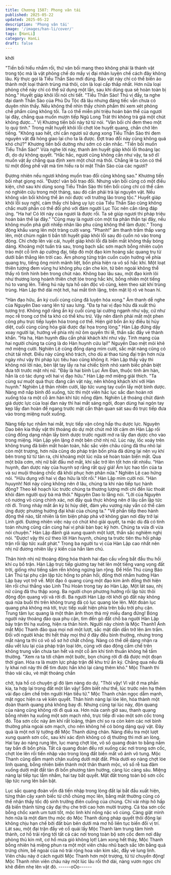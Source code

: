 ```yaml
---
title: Chương 1507: Phong vân tái
published: 2025-05-22
updated: 2025-05-22
description: 'Phong vân tái'
image: '/images/han-li/cover/'
tags: [HanLi]
category: HanLi
draft: false
---
```


khởi

"Tiền bối hiểu nhầm rồi, thứ vãn bối mang theo không phải là
thánh vật trong tộc mà là vật phỏng chế do mấy vị đại nhân luyện
chế cách đây không lâu. Kỳ thực gọi là Tiểu Thần Sào mới đúng.
Bảo vật này chỉ có thể biến ảo thành một loại thánh trùng mà thôi,
còn là loại cấp thấp nhất. Hơn nữa loại phỏng chế này chỉ có thể
sử dụng một lần, sau khi dùng qua sẽ hoàn toàn bị hỏng." Huyết
giáp khôi lỗi nói chi tiết.
"Tiều Thần Sào! Thú vị đấy, ta nghe đại danh Thần Sào của Phù
Du Tộc đã lâu nhưng đáng tiếc vẫn chưa có duyên nhìn thấy. Nếu
không thể nhìn thấy chính phẩm thì xem xét phỏng chế phẩm
cũng không tồi. Ta có thể miễn phí triệu hoán bản thể của ngươi
lại đây, chẳng qua muốn mượn tiếp Ngũ Long Trát thì không trả
giá một chút không được…"
Vị Khương tiền bối này từ từ nói.
"Vãn bối chỉ đem theo một lọ quỳ tinh." Trong mắt huyết khôi lỗi
chợt lóe huyết quang, chần chờ lên tiếng.
"Không sao hết, chỉ cần ngươi sử dụng xong Tiểu Thần Sào thì
đem nguyên vật đã hỏng giao lại cho ta là được. Đợt trao đổi này
cũng không quá khó chứ?" Khương tiền bối dường như sớm có
cân nhắc.
"Tiền bối muốn Tiểu Thần Sào!" Vừa nghe lời này, thanh âm
huyết giáp khôi lỗi thoáng lạc đi, do dự không quyết.
"Hắc hắc, ngươi cũng không cần như vậy, ta sở dĩ muốn vật ấy
chẳng qua định xem một chút mà thôi. Chẳng lẽ ta còn có thể từ
một đống phế vật mà tìm hiểu ra bí mật Thần Sào của các ngươi?

Đương nhiên nếu ngươi không muốn trao đổi cũng không sao."
Khương tiền bối nhạt giọng nói.
"Được! vãn bối trao đổi. Nhưng vãn bối cũng có một điều kiện,
chờ sau khi dùng song Tiểu Thần Sào thì tiền bối cũng chỉ có thể
cầm nó nghiên cứu trong một tháng, sau đó cần phải trả lại
nguyên vật. Nếu không vãn bối không thể ăn nói được với trưởng
lão trong tộc." Huyết giáp khôi lỗi suy nghĩ, cảm thấy chỉ bằng uy
lực của Tiểu Thần Sào cũng không chắc mười phần có thể đối
phó với đám người Lục Túc nên cắn răng đáp ứng.
"Ha ha! Có lời này của ngươi là được rồi. Ta sẽ giúp ngươi thi
pháp triệu hoán bản thể lại đây."
"Cũng may là ngươi còn một tia phân thần tại đây, nếu không
muốn phá giới nhiếp nhân lão phu cũng không thể làm được."
Trong động khẩu vang lên một tràng cười vang. "Phanh!" âm
thanh trầm thấp vang lên, một chùm ngân ti bắn tới huyết giáp
khôi lỗi sau đó cuốn nó vào trong động.
Chỉ chớp lên vài cái, huyết giáp khôi lỗi đã biến mất không thấy
bóng dáng.
Khoảng một tuần trà sau, trong bạch sắc sơn mạch bỗng nhiên
cuộn trào một cỗ linh áp cường đại, tiếp đó một đạo kim hoàng
sắc quang trụ từ dưới bắn thẳng lên trời cao.
Âm phong từng trận cuồn cuộn hướng về phía quang trụ, tiếng
ông minh mãnh liệt, bốn phía hiện ra vô số hắc khí.
Một loạt thiên tượng đem vùng hư không phụ cận che kín, từ bên
ngoài không thể thấy rõ tình hình bên trong chút nào. Không bao
lâu sau, một đạo kinh lôi như thương long hoành thiên chợt lóe
trong hắc khí, bỗng nhiên một tiếng hú to vang lên.
Tiếng hú này tựa hồ oán độc vô cùng, kèm theo sát khí trùng
trùng.
Hàn Lập thở dài một hơi, hai mắt tĩnh lặng, trên mặt lộ rõ vẻ hoan
hỉ.

"Hàn đạo hữu, ấn ký cuối cùng cũng đã luyện hóa xong." Âm
thanh dễ nghe của Nguyên Dao vang lên từ sau lưng.
"Đa tạ hai vị đạo hữu đã xuất thủ tương trợ. Không ngờ rằng ấn ký
cuối cùng lại cường ngạnh như vậy, cứ như mọc rễ trong cơ thể ta
khó có thể khu trừ. Vậy nên đành phải mất một phen công phu
trực tiếp luyện hóa trong cơ thể. Hiện giờ bốn ấn ký điều bị hủy
diệt, cuối cùng cũng hóa giải được đại họa trong lòng." Hàn Lập
đứng dậy xoay người lại, hướng về phía nhị nữ ôm quyền thi lễ,
thần sắc đầy vẻ thành khẩn.
"Ha ha, Hàn huynh đâu cần phải khách khí như vậy. Tính mạng
của hai người chúng ta cũng là do Hàn huynh cứu lại!" Nguyên
Dao mệt mỏi khẽ mở miệng cười.
Nghiên Lệ cũng đồng dạng mỉm cười, sắc mặt nàng cũng có chút
tái nhợt.
Điều này cũng khó trách, cho dù ai thao túng đại trận hơn nửa
ngày như vậy thì pháp lực tiêu hao cũng không ít.
Hàn Lập thấy vậy thì không nói lời nào, bèn lật tay lấy ra hai chiếc
bình nhỏ xanh biếc phân biệt đưa tới trước mặt nhị nữ.
"Đây là hai bình Lục Âm Đan, thuộc tính âm hàn, hẳn là có tác
dụng với hai vị đạo hữu." Hàn Lập mở miệng giải thích.
"Ta cùng sư muột quả thực đang cần vật này, nên không khách
khí với Hàn huynh." Nghiên Lệ thản nhiên cười, lập tức vung tay
cuốn lấy một bình dược.
Nàng mở nắp bình đổ xuống, tức thì một viên hắc lục sắc đan
hoàn rơi xuống tỏa ra một cỗ âm hàn khí tức nồng đậm.
Nghiên Lệ thoáng chút đánh giá dược lực của loại đan này thì hai
mắt sáng ngời, đoạn dùng hai ngón tay kẹp lấy đan hoàn để
ngang trước mặt cẩn thận quan sát sau đó trực tiếp đưa vào
trong miệng nuốt xuống.

Nàng tiếp tục nhắm hai mắt, trực tiếp vận công hấp thu dược lực.
Nguyên Dao bên kia thấy vật thì thoáng do dự một chút mở lời
cảm ơn Hàn Lập rồi cũng đồng dạng nhận lấy bình dược trước
người mở ra lấy đan dược cho vào trong miệng.
Hàn Lập yên lặng ở một bên chờ nhị nữ.
Lúc này, lốc xoáy trên không trung đã biến mất hoàn toàn, hắc
sắc viên châu cũng đã thu nhỏ lại còn một trượng, hơn nữa cũng
do pháp trận bốn phía đã dừng lại nên vụ khí bên trong từ từ tản
ra, chỉ khoảng một lúc nữa sẽ hoàn toàn biến mất. Qua một bữa
cơm, nhị nữ bắt đầu mở mắt, khí sắc trở lên tốt hơn rất nhiều.
"Hàn huynh, đan dược này của huynh sợ rằng rất quý giá! Âm lực
hao tổn của ta và sư muội thoáng chốc đã khôi phục hơn phân
nửa." Nghiên Lệ cao hứng nói.
"Hữu dụng với hai vị đạo hữu là tốt rồi." Hàn Lập mỉm cười nói.
"Hàn hụuynh! Nơi này cũng không nên ở lâu, chúng ta khi nào
tiếp tục hành động? Theo kế hoạch lúc trước chúng ta thương
lượng mới chỉ đến lúc thoát khỏi đám người quỷ bà mà thôi."
Nguyên Dao lo lắng nói.
"Lời của Nguyên cô nương vô cùng chính xác, nơi đây quả thực
không nên ở lâu cần lập tức rời đi. Trong nháy mắt ấn ký bị hủy
diệt, đám yêu vương này vẫn có thể cảm ứng được phương
hướng đại khái của chúng ta."
"Về phần tiếp theo hành động thế nào, tất nhiên là tìm biện pháp
phá vỡ không gian nơi đây trở lại Linh giới. Đương nhiên việc này
có chút khó giải quyết, ta mặc dù đã có tính toán nhưng cũng cần
cùng hai vị phải bàn bạc kỹ hơn. Chúng ta vừa đi vừa nói
chuyện." Hàn Lập đánh giá xung quanh một lượt, thần sắc
nghiêm nghị nói.
"Được! vậy thì cứ theo lời Hàn huynh, chúng ta trước tiên thu hồi
pháp trận rồi lập tức xuất phát." Trong ba người tu vị của Hàn Lập
cao nhất nên nhị nữ đương nhiên lấy ý kiến của hắn làm chủ.

Thân hình nhị nữ thoáng động hóa thành hai đạo cầu vồng bắt
đầu thu hồi khí cụ bố trận.
Hàn Lập trực tiếp giương tay hét lên một tiếng vang vọng đất trời,
giống như tiếng sấm rền không ngừng lan rộng.
Đề Hồn Thú cùng Báo Lân Thú tại phụ cận lập tức hống to phản
hồi, đồng thời nhắm hướng Hàn Lập bay vọt trở về.
Một đạo ô quang cùng một đạo kim ảnh đồng thời hiện lên rồi
chui thẳng vào Linh Thú Hoàn trong tay áo Hàn Lập.
Một lát sau, nhị nữ cũng đã thu thập xong. Ba người chọn
phương hướng rồi lập tức thôi động độn quang vội vã rời đi.
Ba người Hàn Lập rời khởi gò đất này không quá nửa buổi thì
trên không trung đã có lục quang lóe lên. Một đoàn lục quang phá
không mà tới, trực tiếp xuất hiện phía trên bầu trời phụ cận.
Trung tâm lục quang là một thân ảnh thon thả mỹ miều đang
đứng! Bóng người này thoáng đảo qua phụ cận, tìm đến gò đất
chỗ ba người Hàn Lập bày trận thì hạ xuống, hiện ra thân hình.
Người này chính là Mộc Thanh1
Ánh mắt Mộc Thanh đảo qua mọi nơi một lượt, sắc mặt dần dần
trở lên âm trầm.
Đối với người khác thì hết thảy mọi thứ ở đây đều bình thường,
nhưng trong mắt nàng ta thì có vô số sơ hở chất chồng.
Nàng có thể dễ dàng nhận ra dấu vết lưu lại của pháp trận loại
lớn, cùng với dao động cấm chế trên không trung vẫn chưa tan
hết và một cỗ âm khí tinh thuần không hề tầm thường.
"Xem ra ta tới chậm một bước, bọn chúng rời đi đã được một
đoạn thời gian. Hóa ra là mượn lực pháp trận để khu trừ ấn ký.
Chẳng qua nếu đã ly khai nơi này thì để tìm được hắn khó lại
càng thêm khó." Mộc Thanh thì thào vài câu, vẻ mặt thoáng chần

chờ, tựa hồ có chuyện gì đó làm nàng do dự.
"Thôi vậy! Vì vật ở ma phần kia, ta hợp lại trong đất một lần vậy!
Sớm biết như thế, lúc trước nên hạ thêm vài đạo cấm chế trên
người Hàn tiểu tử." Mộc Thanh chân ngọc dẫm mạnh, mặt ngọc
hiện ra vẻ kiên quyết.
Thân hình nàng lại lóe lên, hóa thành một đoàn thanh quang phá
không bay đi.
Nhưng cũng tại lúc này, độn quang của nàng cũng không rời đi
quá xa.
Hơn nửa canh giờ sau, thanh quang bỗng nhiên hạ xuống một
sơn mạch nhỏ, trực tiếp đi vào một sơn cốc trong đó.
Tòa sơn cốc này âm khí rất loãng, thậm chí so ra còn kém các nơi
bình thường phía ngoài sơn mạch, cho nên không hề có bóng
dáng quỷ vật.
Đây quả là một nơi lý tưởng để Mộc Thanh dừng chân.
Nàng điều tra một lượt xung quanh sơn cốc, sau khi xác định
không có dị thường thì mới an lòng.
Hai tay áo nàng rung lên, lục mang chợt lóe, vô số quang đoàn to
bằng nắm tay bắn đi bốn phía.
Tất cả quang đoàn đều rơi xuống các nơi trong sơn cốc, chợt lóe
lên rồi tiến nhập vào trong lòng đất biến mất vô ảnh vô tung.
Mộc Thanh cũng dẫm mạnh chân xuống dưới mặt đất.
Phía dưới eo nàng chợt lóe linh quang, bỗng nhiên biến thành
một thân thanh mộc, vô số rễ tua đâm xuống dưới mặt đất tản đi
bốn phương tám hướng, càng lúc càng sâu.
Miệng nàng lại tiếp tục lẩm nhẩm, hai tay bắt quyết. Mặt đất trong
toàn bộ sơn cốc lập tức rung lên bần bật.

Lục sắc quang đoàn vốn đã tiến nhập trong lòng đất lại bắt đầu
xuất hiện, từng thân cây xanh biếc từ chỗ chúng mọc lên, bằng
mắt thường cũng có thể nhận thấy tốc độ sinh trưởng điên cuồng
của chúng. Chỉ vài nhịp hô hấp đã biến thành từng cây đại thụ
che trời cao hơn mười trượng.
Cả tòa sơn cốc bỗng chốc xanh um tươi tốt, mộc linh khí nồng
nặc vô cùng.
Càng giật mình hơn nữa là một đám thụ mộc do Mộc Thanh dùng
pháp quyết thôi động lại không chịu hạn chế bởi đất bùn bên dưới
mà mơ hồ liên tục biến đổi vị trí.
Lát sau, một đại trận đầy vẻ cổ quái lấy Mộc Thanh làm trung tâm
hình thành, cơ hồ trải rộng tới tất cả các nơi trong toàn bộ sơn
cốc đem nơi đây phòng thủ kín mít, cơ hồ mưa gió không lọt! Làm
xong hết thảy, Mộc Thanh bỗng nhiên há miệng phun ra một một
viên châu nhũ bạch sắc lớn bằng quả trứng chim, bề ngoài của
nó trải rộng hoa văn kim sắc, đầy vẻ lung linh.
Viên châu này ở cách người Mộc Thanh hơn một trượng, từ từ
chuyển động! Mộc Thanh nhìn viên châu này một lúc lâu rồi thở
dài, nàng vươn ngọc chỉ khẽ điểm nhẹ lên vật đó.
------oOo------
